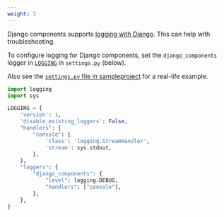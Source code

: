 ```yaml
---
weight: 3
---
```


Django components supports [logging with Django](https://docs.djangoproject.com/en/5.0/howto/logging/#logging-how-to).
This can help with troubleshooting.

To configure logging for Django components, set the `django_components` logger in
[`LOGGING`](https://docs.djangoproject.com/en/5.1/ref/settings/#std-setting-LOGGING) 
in `settings.py` (below).

Also see the [`settings.py` file in sampleproject](https://github.com/EmilStenstrom/django-components/blob/master/sampleproject/sampleproject/settings.py) for a real-life example.

```py
import logging
import sys

LOGGING = {
    'version': 1,
    'disable_existing_loggers': False,
    "handlers": {
        "console": {
            'class': 'logging.StreamHandler',
            'stream': sys.stdout,
        },
    },
    "loggers": {
        "django_components": {
            "level": logging.DEBUG,
            "handlers": ["console"],
        },
    },
}
```
